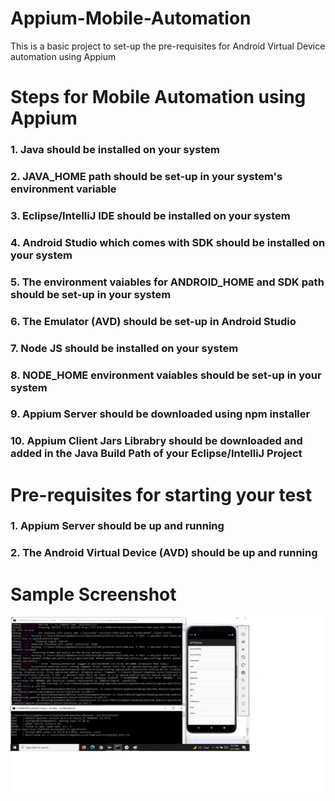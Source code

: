 # Appium-Mobile-Automation
This is a basic project to set-up the pre-requisites for Android Virtual Device automation using Appium

# Steps for Mobile Automation using Appium

### 1. Java should be installed on your system
### 2. JAVA_HOME path should be set-up in your system's environment variable
### 3. Eclipse/IntelliJ IDE should be installed on your system
### 4. Android Studio which comes with SDK should be installed on your system
### 5. The environment vaiables for ANDROID_HOME and SDK path should be set-up in your system
### 6. The Emulator (AVD) should be set-up in Android Studio
### 7. Node JS should be installed on your system
### 8. NODE_HOME environment vaiables should be set-up in your system
### 9. Appium Server should be downloaded using npm installer
### 10. Appium Client Jars Librabry should be downloaded and added in the Java Build Path of your Eclipse/IntelliJ Project

# Pre-requisites for starting your test

### 1. Appium Server should be up and running
### 2. The Android Virtual Device (AVD) should be up and running


# Sample Screenshot
<img src=https://github.com/Nikunj-Thakur/Appium-Mobile-Automation/blob/main/MobileTesting.png>
